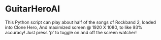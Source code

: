 # GuitarHeroAI
This Python script can play about half of the songs of Rockband 2, loaded into Clone Hero, And maximized screen @ 1920 X 1080, to like 93% accuracy!
Just press 'p' to toggle on and off the screen watcher!
